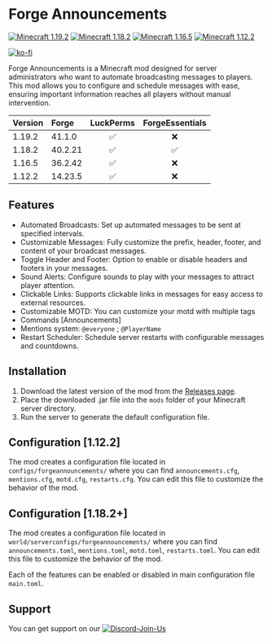 # Forge Announcements

[![Minecraft 1.19.2](https://img.shields.io/badge/Minecraft-1.19.2-brightgreen)](https://www.minecraft.net/)
[![Minecraft 1.18.2](https://img.shields.io/badge/Minecraft-1.18.2-brightgreen)](https://www.minecraft.net/)
[![Minecraft 1.16.5](https://img.shields.io/badge/Minecraft-1.16.5-brightgreen)](https://www.minecraft.net/)
[![Minecraft 1.12.2](https://img.shields.io/badge/Minecraft-1.12.2-brightgreen)](https://www.minecraft.net/)

[![ko-fi](https://ko-fi.com/img/githubbutton_sm.svg)](https://ko-fi.com/L3L4Z8L38)

Forge Announcements is a Minecraft mod designed for server administrators who want to automate broadcasting messages to players. This mod allows you to configure and schedule messages with ease, ensuring important information reaches all players without manual intervention.

| Version | Forge   | LuckPerms | ForgeEssentials |                  
|:--------|:--------|:--------:|:--------------:|
| 1.19.2  | 41.1.0  |     ✅    |              ❌  |   
| 1.18.2  | 40.2.21 |     ✅    |              ✅  |
| 1.16.5  | 36.2.42 |     ✅    |              ❌  |
| 1.12.2  | 14.23.5 |     ✅    |              ❌|

## Features
- Automated Broadcasts: Set up automated messages to be sent at specified intervals.
- Customizable Messages: Fully customize the prefix, header, footer, and content of your broadcast messages.
- Toggle Header and Footer: Option to enable or disable headers and footers in your messages.
- Sound Alerts: Configure sounds to play with your messages to attract player attention.
- Clickable Links: Supports clickable links in messages for easy access to external resources.
- Customizable MOTD: You can customize your motd with multiple tags
- Commands [Announcements]
- Mentions system: `@everyone` ; `@PlayerName`
- Restart Scheduler: Schedule server restarts with configurable messages and countdowns.

## Installation
1. Download the latest version of the mod from the [Releases page](https://github.com/Avalanche7CZ/ForgeAnnouncements/releases).
2. Place the downloaded .jar file into the `mods` folder of your Minecraft server directory.
3. Run the server to generate the default configuration file.

## Configuration [1.12.2]
The mod creates a configuration file located in `configs/forgeannouncements/` where you can find `announcements.cfg`, `mentions.cfg`, `motd.cfg`, `restarts.cfg`. You can edit this file to customize the behavior of the mod.

## Configuration [1.18.2+]
The mod creates a configuration file located in `world/serverconfigs/forgeannouncements/` where you can find `announcements.toml`, `mentions.toml`, `motd.toml`, `restarts.toml`. You can edit this file to customize the behavior of the mod.

Each of the features can be enabled or disabled in main configuration file `main.toml`.

## Support
You can get support on our [![Discord-Join-Us](https://img.shields.io/badge/discord-invite?logo=discord&logoColor=white)](https://discord.gg/bbqPQTzK7b)

